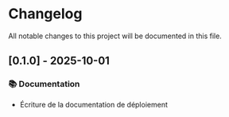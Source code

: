 # Changelog

All notable changes to this project will be documented in this file.

## [0.1.0] - 2025-10-01

### 📚 Documentation

- Écriture de la documentation de déploiement

<!-- generated by git-cliff -->
